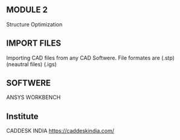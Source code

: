 
## MODULE 2

Structure Optimization
## IMPORT FILES
Importing CAD files from any CAD Softwere.
File formates are
 (.stp) (neautral files) (.igs)


















## SOFTWERE
ANSYS WORKBENCH

## Institute
 CADDESK INDIA
 https://caddeskindia.com/
